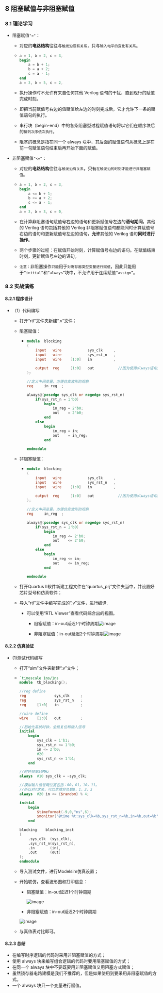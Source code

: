 ## 8 阻塞赋值与非阻塞赋值

### 8.1 理论学习

* 阻塞赋值`"="`：

  * 对应的**电路结构**往往与`触发沿没有关系`，只与`输入电平的变化有关系`。

  * ``` verilog
    a = 1, b = 2, c = 3,
    begin
    	a = b + 1;
    	b = a + 2;
    	c = a - 1;
    end
    a = 3, b = 5, c = 2,
    ```

  * 执行操作时不允许有来自任何其他 Verilog 语句的干扰，直到现行的赋值完成时刻。

  * 即把当前赋值号右边的值赋值给左边的时刻完成后，它才允许下一条的赋值语句的执行。

  * 串行块（begin-end）中的各条阻塞型过程赋值语句将以它们在顺序块后的`排列次序依次执行`。

  * 阻塞的概念是指在同一个 always 块中，其后面的赋值语句从概念上是在前一句赋值语句结束后再开始下面的赋值。

* 非阻塞赋值`"<="`：

  * 对应的**电路结构**往往与`触发沿有关系`，只有`在触发沿的时刻才能进行非阻塞赋值`。

  * ``` verilog
    a = 1, b = 2, c = 3,
    begin
    	a <= b + 1;
    	b <= a + 2;
    	c <= a - 1;
    end
    a = 3, b = 3, c = 0,
    ```

  * 在计算非阻塞语句赋值号右边的语句和更新赋值号左边的**语句期间**，其他的 Verilog 语句包括其他的 Verilog 非阻塞赋值语句都能同时计算赋值号右边的语句和更新赋值号左边的语句，**允许**其他的 Verilog 语句**同时进行操作**。

  * 两个步骤的过程：在赋值开始时刻，计算赋值号右边的语句。在赋值结束时刻，更新赋值号左边的语句。

  * `注意：`非阻塞操作`只能`用于`对寄存器类型变量进行赋值`，因此只能用于`“initial”`和`“always”`块中，不允许用于连续赋值`“assign”`。

### 8.2 实战演练

#### 8.2.1 程序设计

* （1）代码编写

  * 打开“rtl”文件夹新建“.v”文件；

  * 阻塞赋值：

    * ``` verilog
      module  blocking
      (
          input   wire            sys_clk     ,
          input   wire            sys_rst_n   ,
          input   wire    [1:0]   in          ,
          
          output  reg     [1:0]   out           //因为使用always语句进行赋值，，所以变量是reg型
      );
      
      //定义中间变量，方便仿真波形的观察
      reg     in_reg  ;
      
      always@(posedge sys_clk or negedge sys_rst_n)
          if(sys_rst_n = 1'b0)
              begin
                  in_reg = 2'b0;
                  out    = 2'b0;
              end
          else
              begin
                  in_reg = in;
                  out    = in_reg;
              end
        
      endmodule
      ```

  * 非阻塞赋值：

    * ``` verilog
      module  blocking
      (
          input   wire            sys_clk     ,
          input   wire            sys_rst_n   ,
          input   wire    [1:0]   in          ,
          
          output  reg     [1:0]   out           //因为使用always语句进行赋值，，所以变量是reg型
      );
      
      //定义中间变量，方便仿真波形的观察
      reg     in_reg  ;
      
      always@(posedge sys_clk or negedge sys_rst_n)
          if(sys_rst_n = 1'b0)
              begin
                  in_reg <= 2'b0;
                  out    <= 2'b0;
              end
          else
              begin
                  in_reg <= in;
                  out    <= in_reg;
              end
        
      endmodule
      ```

  * 打开Quartus II软件新建工程文件在“quartus_prj”文件夹当中，并设置好芯片型号和仿真软件；

  * 导入“rtl”文件中编写完成的“.v”文件，进行编译.

    * 可以使用“RTL Viewer”查看代码综合出的视图。
      * 阻塞赋值：in-out延迟1个时钟周期![image](https://github.com/user-attachments/assets/67063b80-da82-4732-9e65-87cdd9e82840)

      * 非阻塞赋值：in-out延迟2个时钟周期![image](https://github.com/user-attachments/assets/1fad7498-f027-44fd-85bb-e3fde7df70cb)


#### 8.2.2 仿真验证

* (1)测试代码编写

  * 打开“sim”文件夹新建“.v”文件；

  * ``` verilog
    `timescale 1ns/1ns
    module  tb_blocking();
    
    //reg define
    reg             sys_clk     ;
    reg             sys_rst_n   ;
    reg     [1:0]   in          ;
    
    //wire define
    wire    [1:0]   out         ;
    
    //初始化系统时钟，全局复位和输入信号
    initial
        begin
            sys_clk = 1'b1;
            sys_rst_n <= 1'b0;
            in <= 2'b0;
            #20
            sys_rst_n <= 1'b1;
        end
    
    //时钟频率50MHz
    always  #10 sys_clk = ~sys_clk;
    
    //模拟输入信号两位宽包括：00，01，10，11。
    //所以对4求余，可以生成非负数0，1，2，3
    always  #20 in <= {$random} % 4;
    
    initial
        begin
            $timeformat(-9,0,"ns",6);
            $monitor("@time %t:sys_clk=%b,sys_rst_n=%b,in=%b,out=%b",$time,sys_clk,sys_rst_n,in,out);
        end
        
    blocking    blocking_inst
    (
        .sys_clk  (sys_clk),
        .sys_rst_n(sys_rst_n),
        .in       (in),
        .out      (out)
    );
    endmodule
    ```

  * 导入测试文件，进行Modelsim仿真设置；

  * 开始联仿，查看波形图和打印信息：

    * 阻塞赋值：in-out延迟1个时钟周期

      ![image](https://github.com/user-attachments/assets/0a1af39a-6b6c-4a24-bceb-a1dc93b24340)


    * 非阻塞赋值：in-out延迟2个时钟周期

     ![image](https://github.com/user-attachments/assets/759ab486-755a-4cc0-8dde-97440567d250)


  * 与真值表对比即可。


#### 8.2.3 总结

* 在编写时序逻辑的代码时采用非阻塞赋值的方式；
* 使用 always 块来编写组合逻辑的代码时要用阻塞赋值的方式；
* 在同一个 always 块中不要既要用非阻塞赋值又用阻塞方式赋值；
* 虽然锁存器电路建模是我们不推荐的，但是如果使用到要采用非阻塞赋值的方式。
* 一个 always 块只一个变量进行赋值。
